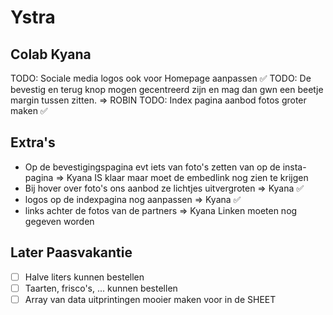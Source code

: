 # Ystra
## Colab Kyana
TODO: Sociale media logos ook voor Homepage aanpassen ✅
TODO: De bevestig en terug knop mogen gecentreerd zijn en mag dan gwn een beetje margin tussen zitten. => ROBIN
TODO: Index pagina aanbod fotos groter maken ✅


## Extra's
- Op de bevestigingspagina evt iets van foto's zetten van op de insta-pagina => Kyana  IS klaar maar moet de embedlink nog zien te krijgen
- Bij hover over foto's ons aanbod ze lichtjes uitvergroten => Kyana ✅
- logos op de indexpagina nog aanpassen => Kyana ✅
- links achter de fotos van de partners => Kyana  Linken moeten nog gegeven worden


## Later Paasvakantie

- [ ] Halve liters kunnen bestellen
- [ ] Taarten, frisco's, ... kunnen bestellen
- [ ] Array van data uitprintingen mooier maken voor in de SHEET